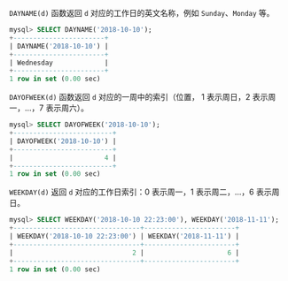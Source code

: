 `DAYNAME(d)` 函数返回 `d` 对应的工作日的英文名称，例如 `Sunday`、`Monday` 等。

```sql
mysql> SELECT DAYNAME('2018-10-10');
+-----------------------+
| DAYNAME('2018-10-10') |
+-----------------------+
| Wednesday             |
+-----------------------+
1 row in set (0.00 sec)
```

`DAYOFWEEK(d)` 函数返回 `d` 对应的一周中的索引（位置， 1 表示周日，2 表示周一，...，7 表示周六）。

```sql
mysql> SELECT DAYOFWEEK('2018-10-10');
+-------------------------+
| DAYOFWEEK('2018-10-10') |
+-------------------------+
|                       4 |
+-------------------------+
1 row in set (0.00 sec)
```

`WEEKDAY(d)` 返回 `d` 对应的工作日索引：0 表示周一，1 表示周二，...，6 表示周日。

```sql
mysql> SELECT WEEKDAY('2018-10-10 22:23:00'), WEEKDAY('2018-11-11');
+--------------------------------+-----------------------+
| WEEKDAY('2018-10-10 22:23:00') | WEEKDAY('2018-11-11') |
+--------------------------------+-----------------------+
|                              2 |                     6 |
+--------------------------------+-----------------------+
1 row in set (0.00 sec)
```

